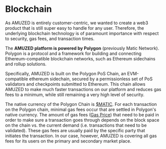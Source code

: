 # Blockchain

As AMUZED is entirely customer-centric, we wanted to create a web3 product that is still super easy to handle for any user. Therefore, the underlying blockchain technology is of paramount importance with respect to security, gas fees, and transaction times.&#x20;

The **AMUZED platform is powered by Polygon** (previously Matic Network). Polygon is a protocol and a framework for building and connecting Ethereum-compatible blockchain networks, such as Ethereum sidechains and rollup solutions.

Specifically, AMUZED is built on the Polygon PoS Chain, an EVM-compatible ethereum sidechain, secured by a permissionless set of PoS validators and checkpoints submitted to Ethereum. This chain allows AMUZED to make much faster transactions on our platform and reduces gas fees to a minimum, while still remaining a very high level of security.&#x20;

The native currency of the Polygon Chain is [$MATIC](https://coinmarketcap.com/de/currencies/polygon/). For each transaction on the Polygon chain, minimal gas fees occur that are settled in Polygon's native currency. The amount of gas fees ([Gas Price](https://polygonscan.com/gastracker)) that need to be paid in order to make sure a transaction goes through depends on the block space on the chain vs. the current demand (i.e. transactions that need to be validated). These gas fees are usually paid by the specific party that initiates the transaction. In our case, however, AMUZED is covering all gas fees for its users on the primary and secondary market place.&#x20;
